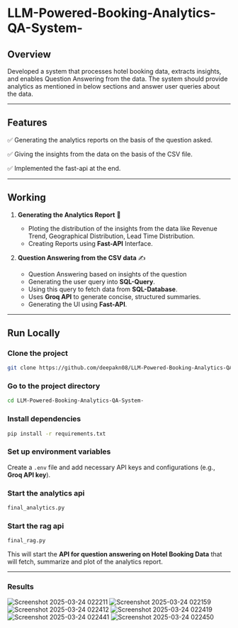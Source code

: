 # LLM-Powered-Booking-Analytics-QA-System-

## Overview  
Developed a system that processes hotel booking data, extracts insights, and enables Question Answering from the data. The system should provide analytics as mentioned in below sections and answer user queries about the data.

---

## Features  

   ✅ Generating the analytics reports on the basis of the question asked.
   
   ✅ Giving the insights from the data on the basis of the CSV file. 
   
   ✅ Implemented the fast-api at the end.
   
---
## Working 
1. **Generating the Analytics Report** 📰
   - Ploting the distribution of the insights from the data like Revenue Trend, Geographical Distribution, Lead Time Distribution.
   - Creating Reports using **Fast-API** Interface. 

3. **Question Answering from the CSV data** ✍️  
   - Question Answering based on insights of the question
   - Generating the user query into **SQL-Query**.
   - Using this query to fetch data from **SQL-Database**.
   - Uses **Groq API** to generate concise, structured summaries.  
   - Generating the UI using **Fast-API**.  
---

## Run Locally  
### Clone the project  
```bash
git clone https://github.com/deepakn08/LLM-Powered-Booking-Analytics-QA-System-
```  

### Go to the project directory  
```bash
cd LLM-Powered-Booking-Analytics-QA-System-
```  

### Install dependencies  
```bash
pip install -r requirements.txt
```  

### Set up environment variables  
Create a `.env` file and add necessary API keys and configurations (e.g., **Groq API key**).  

### Start the analytics api
```bash
final_analytics.py
```
### Start the rag api
```bash
final_rag.py
``` 
This will start the **API for question answering on Hotel Booking Data** that will fetch, summarize and plot of the analytics report.

---
### Results

![Screenshot 2025-03-24 022211](https://github.com/user-attachments/assets/fce19dfd-db17-43e3-8d48-f3537402b724)
![Screenshot 2025-03-24 022159](https://github.com/user-attachments/assets/4ae41e68-c11a-4154-a6d3-68c6f165a851)
![Screenshot 2025-03-24 022412](https://github.com/user-attachments/assets/286dd473-fef3-4704-b344-b7d89ce0f00e)
![Screenshot 2025-03-24 022419](https://github.com/user-attachments/assets/96d8fa70-7fc2-4e0d-8d95-1d7c059bf882)
![Screenshot 2025-03-24 022441](https://github.com/user-attachments/assets/37435485-0f98-4b3a-bac7-341f5dd80a21)
![Screenshot 2025-03-24 022450](https://github.com/user-attachments/assets/23e9fdf4-e1b8-4f1b-b51f-31285d42d849)
